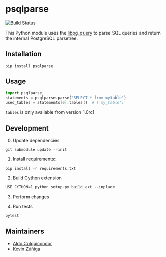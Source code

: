 psqlparse
=========
[![Build Status](https://travis-ci.org/alculquicondor/psqlparse.svg?branch=master)](https://travis-ci.org/alculquicondor/psqlparse)

This Python module  uses the [libpg\_query](https://github.com/lfittl/libpg_query) to parse SQL
queries and return the internal PostgreSQL parsetree.

Installation
------------

```shell
pip install psqlparse
```

Usage
-----

```python
import psqlparse
statements = psqlparse.parse('SELECT * from mytable')
used_tables = statements[0].tables()  # ['my_table']
```

`tables` is only available from version 1.0rc1

Development
-----------

0. Update dependencies

```shell
git submodule update --init
```

1. Install requirements:

```shell
pip install -r requirements.txt
```

2. Build Cython extension

```shell
USE_CYTHON=1 python setup.py build_ext --inplace
```

3. Perform changes

4. Run tests

```shell
pytest
```

Maintainers
------------

- [Aldo Culquicondor](https://github.com/alculquicondor/)
- [Kevin Zúñiga](https://github.com/kevinzg/)
